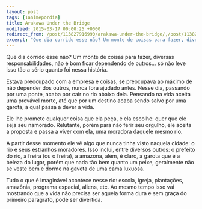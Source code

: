 ```yaml
---
layout: post
tags: [1animepordia]
title: Arakawa Under the Bridge
modified: 2015-03-17 00:00:25 +0000
redirect_from: /post/113827916990/arakawa-under-the-bridge/,/post/113827916990/
excerpt: "Que dia corrido esse não? Um monte de coisas para fazer, diversas responsabilidades, não é bom ficar dependendo de outros… só não leve isso tão a sério quanto foi nessa história."
---
```


Que dia corrido esse não? Um monte de coisas para fazer, diversas
responsabilidades, não é bom ficar dependendo de outros… só não leve
isso tão a sério quanto foi nessa história.

Estava preocupado com a empresa e coisas, se preocupava ao máximo de não
depender dos outros, nunca fora ajudado antes. Nesse dia, passando por
uma ponte, acaba por cair no rio abaixo dela. Pensando na vida aceita
uma provável morte, até que por um destino acaba sendo salvo por uma
garota, a qual passa a dever a vida.

Ele lhe promete qualquer coisa que ela peça, e ela escolhe: quer que ele
seja seu namorado. Relutante, porém para não ferir seu orgulho, ele
aceita a proposta e passa a viver com ela, uma moradora daquele mesmo
rio.

A partir desse momento ele vê algo que nunca tinha visto naquela cidade:
o rio e seus estranhos moradores. Isso inclui, entre diversos outros: o
prefeito do rio, a freira (ou o freira), a amazona, além, é claro, a
garota que é a beleza do lugar, porém que nada tão bem quanto um peixe,
geralmente não se veste bem e dorme na gaveta de uma cama luxuosa.

Tudo o que é imaginável acontece nesse rio: escola, igreja, plantações,
amazônia, programa espacial, aliens, etc. Ao mesmo tempo isso vai
mostrando que a vida não precisa ser aquela forma dura e sem graça do
primeiro parágrafo, pode ser divertida.



